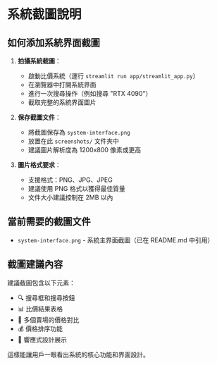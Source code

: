 # 系統截圖說明

## 如何添加系統界面截圖

1. **拍攝系統截圖**：
   - 啟動比價系統（運行 `streamlit run app/streamlit_app.py`）
   - 在瀏覽器中打開系統界面
   - 進行一次搜尋操作（例如搜尋 "RTX 4090"）
   - 截取完整的系統界面圖片

2. **保存截圖文件**：
   - 將截圖保存為 `system-interface.png`
   - 放置在此 `screenshots/` 文件夾中
   - 建議圖片解析度為 1200x800 像素或更高

3. **圖片格式要求**：
   - 支援格式：PNG、JPG、JPEG
   - 建議使用 PNG 格式以獲得最佳質量
   - 文件大小建議控制在 2MB 以內

## 當前需要的截圖文件

- `system-interface.png` - 系統主界面截圖（已在 README.md 中引用）

## 截圖建議內容

建議截圖包含以下元素：
- 🔍 搜尋框和搜尋按鈕
- 📊 比價結果表格
- 🏪 多個賣場的價格對比
- 💰 價格排序功能
- 📱 響應式設計展示

這樣能讓用戶一眼看出系統的核心功能和界面設計。 